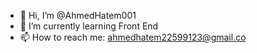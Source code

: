 - 👋 Hi, I’m @AhmedHatem001
- 🌱 I’m currently learning Front End
- 📫 How to reach me: ahmedhatem22599123@gmail.co

<!---
AhmedHatem001/AhmedHatem001 is a ✨ special ✨ repository because its `README.md` (this file) appears on your GitHub profile.
You can click the Preview link to take a look at your changes.
--->
